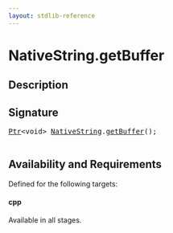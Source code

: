 ```yaml
---
layout: stdlib-reference
---
```


# NativeString\.getBuffer

## Description





## Signature 

<pre>
<a href="../ptr-0/index.html" class="code_type">Ptr</a>&lt;<span class="code_keyword">void</span>&gt; <a href="index.html" class="code_type">NativeString</a>.<a href="getbuffer-3.html">getBuffer</a>();

</pre>

## Availability and Requirements

Defined for the following targets:

#### cpp
Available in all stages.



